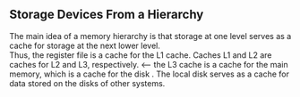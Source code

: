 ## Storage Devices From a Hierarchy ##
The main idea of a memory hierarchy is that storage at one level serves as a cache for storage at the next lower level.<br>
Thus, the register file is a cache for the L1 cache. Caches L1 and L2 are caches for L2 and L3, respectively. <-- the L3 cache is a cache for the main memory,
which is a cache for the disk . 
The local disk serves as a cache for data stored on the disks of other systems. 
